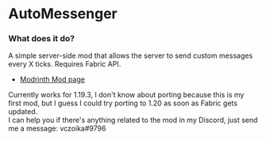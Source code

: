 # AutoMessenger  
### What does it do?  
A simple server-side mod that allows the server to send custom messages every X ticks. Requires Fabric API.
- [Modrinth Mod page](https://modrinth.com/mod/automessenger)







Currently works for 1.19.3, I don't know about porting because this is my first mod, but I guess I could try porting to 1.20 as soon as Fabric gets updated.  
I can help you if there's anything related to the mod in my Discord, just send me a message:  vczoika#9796
